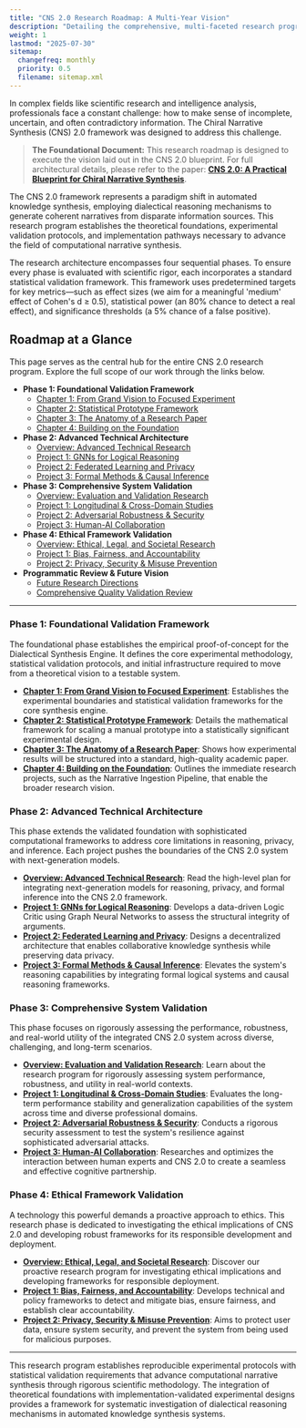 ```yaml
---
title: "CNS 2.0 Research Roadmap: A Multi-Year Vision"
description: "Detailing the comprehensive, multi-faceted research program to develop, validate, and responsibly deploy the Chiral Narrative Synthesis framework."
weight: 1
lastmod: "2025-07-30"
sitemap:
  changefreq: monthly
  priority: 0.5
  filename: sitemap.xml
---
```


In complex fields like scientific research and intelligence analysis, professionals face a constant challenge: how to make sense of incomplete, uncertain, and often contradictory information. The Chiral Narrative Synthesis (CNS) 2.0 framework was designed to address this challenge.

> **The Foundational Document:** This research roadmap is designed to execute the vision laid out in the CNS 2.0 blueprint. For full architectural details, please refer to the paper: **[CNS 2.0: A Practical Blueprint for Chiral Narrative Synthesis](/papers/ResearchProposal-ChiralNarrativeSynthesis_20250617_3.pdf)**.

The CNS 2.0 framework represents a paradigm shift in automated knowledge synthesis, employing dialectical reasoning mechanisms to generate coherent narratives from disparate information sources. This research program establishes the theoretical foundations, experimental validation protocols, and implementation pathways necessary to advance the field of computational narrative synthesis.

The research architecture encompasses four sequential phases. To ensure every phase is evaluated with scientific rigor, each incorporates a standard statistical validation framework. This framework uses predetermined targets for key metrics—such as effect sizes (we aim for a meaningful 'medium' effect of Cohen's d ≥ 0.5), statistical power (an 80% chance to detect a real effect), and significance thresholds (a 5% chance of a false positive).

## Roadmap at a Glance

This page serves as the central hub for the entire CNS 2.0 research program. Explore the full scope of our work through the links below.

*   **Phase 1: Foundational Validation Framework**
    *   [Chapter 1: From Grand Vision to Focused Experiment](./chapter-1-vision-vs-experiment/)
    *   [Chapter 2: Statistical Prototype Framework](./chapter-2-minimum-viable-experiment/)
    *   [Chapter 3: The Anatomy of a Research Paper](./chapter-3-anatomy-of-a-paper/)
    *   [Chapter 4: Building on the Foundation](./chapter-4-foundational-work/)
*   **Phase 2: Advanced Technical Architecture**
    *   [Overview: Advanced Technical Research](./technical-research/)
    *   [Project 1: GNNs for Logical Reasoning](./technical-research/1-gnn-for-logical-reasoning/)
    *   [Project 2: Federated Learning and Privacy](./technical-research/2-federated-learning-and-privacy/)
    *   [Project 3: Formal Methods & Causal Inference](./technical-research/3-formal-methods-and-causal-inference/)
*   **Phase 3: Comprehensive System Validation**
    *   [Overview: Evaluation and Validation Research](./evaluation-and-validation/)
    *   [Project 1: Longitudinal & Cross-Domain Studies](./evaluation-and-validation/1-longitudinal-and-cross-domain-studies/)
    *   [Project 2: Adversarial Robustness & Security](./evaluation-and-validation/2-adversarial-robustness-and-security/)
    *   [Project 3: Human-AI Collaboration](./evaluation-and-validation/3-human-ai-collaboration/)
*   **Phase 4: Ethical Framework Validation**
    *   [Overview: Ethical, Legal, and Societal Research](./ethical-legal-and-societal/)
    *   [Project 1: Bias, Fairness, and Accountability](./ethical-legal-and-societal/1-bias-fairness-and-accountability/)
    *   [Project 2: Privacy, Security & Misuse Prevention](./ethical-legal-and-societal/2-privacy-security-and-misuse-prevention/)
*   **Programmatic Review & Future Vision**
    *   [Future Research Directions](./future-research-directions/)
    *   [Comprehensive Quality Validation Review](./quality-validation-review/)

---

### Phase 1: Foundational Validation Framework

The foundational phase establishes the empirical proof-of-concept for the Dialectical Synthesis Engine. It defines the core experimental methodology, statistical validation protocols, and initial infrastructure required to move from a theoretical vision to a testable system.

*   **[Chapter 1: From Grand Vision to Focused Experiment](./chapter-1-vision-vs-experiment/)**: Establishes the experimental boundaries and statistical validation frameworks for the core synthesis engine.
*   **[Chapter 2: Statistical Prototype Framework](./chapter-2-minimum-viable-experiment/)**: Details the mathematical framework for scaling a manual prototype into a statistically significant experimental design.
*   **[Chapter 3: The Anatomy of a Research Paper](./chapter-3-anatomy-of-a-paper/)**: Shows how experimental results will be structured into a standard, high-quality academic paper.
*   **[Chapter 4: Building on the Foundation](./chapter-4-foundational-work/)**: Outlines the immediate research projects, such as the Narrative Ingestion Pipeline, that enable the broader research vision.

### Phase 2: Advanced Technical Architecture

This phase extends the validated foundation with sophisticated computational frameworks to address core limitations in reasoning, privacy, and inference. Each project pushes the boundaries of the CNS 2.0 system with next-generation models.

*   **[Overview: Advanced Technical Research](./technical-research/)**: Read the high-level plan for integrating next-generation models for reasoning, privacy, and formal inference into the CNS 2.0 framework.
*   **[Project 1: GNNs for Logical Reasoning](./technical-research/1-gnn-for-logical-reasoning/)**: Develops a data-driven Logic Critic using Graph Neural Networks to assess the structural integrity of arguments.
*   **[Project 2: Federated Learning and Privacy](./technical-research/2-federated-learning-and-privacy/)**: Designs a decentralized architecture that enables collaborative knowledge synthesis while preserving data privacy.
*   **[Project 3: Formal Methods & Causal Inference](./technical-research/3-formal-methods-and-causal-inference/)**: Elevates the system's reasoning capabilities by integrating formal logical systems and causal reasoning frameworks.

### Phase 3: Comprehensive System Validation

This phase focuses on rigorously assessing the performance, robustness, and real-world utility of the integrated CNS 2.0 system across diverse, challenging, and long-term scenarios.

*   **[Overview: Evaluation and Validation Research](./evaluation-and-validation/)**: Learn about the research program for rigorously assessing system performance, robustness, and utility in real-world contexts.
*   **[Project 1: Longitudinal & Cross-Domain Studies](./evaluation-and-validation/1-longitudinal-and-cross-domain-studies/)**: Evaluates the long-term performance stability and generalization capabilities of the system across time and diverse professional domains.
*   **[Project 2: Adversarial Robustness & Security](./evaluation-and-validation/2-adversarial-robustness-and-security/)**: Conducts a rigorous security assessment to test the system's resilience against sophisticated adversarial attacks.
*   **[Project 3: Human-AI Collaboration](./evaluation-and-validation/3-human-ai-collaboration/)**: Researches and optimizes the interaction between human experts and CNS 2.0 to create a seamless and effective cognitive partnership.

### Phase 4: Ethical Framework Validation

A technology this powerful demands a proactive approach to ethics. This research phase is dedicated to investigating the ethical implications of CNS 2.0 and developing robust frameworks for its responsible development and deployment.

*   **[Overview: Ethical, Legal, and Societal Research](./ethical-legal-and-societal/)**: Discover our proactive research program for investigating ethical implications and developing frameworks for responsible deployment.
*   **[Project 1: Bias, Fairness, and Accountability](./ethical-legal-and-societal/1-bias-fairness-and-accountability/)**: Develops technical and policy frameworks to detect and mitigate bias, ensure fairness, and establish clear accountability.
*   **[Project 2: Privacy, Security & Misuse Prevention](./ethical-legal-and-societal/2-privacy-security-and-misuse-prevention/)**: Aims to protect user data, ensure system security, and prevent the system from being used for malicious purposes.

---

This research program establishes reproducible experimental protocols with statistical validation requirements that advance computational narrative synthesis through rigorous scientific methodology. The integration of theoretical foundations with implementation-validated experimental designs provides a framework for systematic investigation of dialectical reasoning mechanisms in automated knowledge synthesis systems.